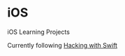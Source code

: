 # iOS
iOS Learning Projects

Currently following [Hacking with Swift](https://www.hackingwithswift.com/)
